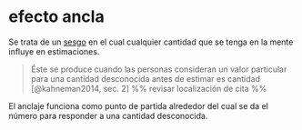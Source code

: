 # efecto ancla

Se trata de un [sesgo](sesgo.md) en el cual cualquier cantidad que se tenga en la mente influye en estimaciones.

 >
 > Éste se produce cuando las personas consideran un valor particular para una cantidad desconocida antes de estimar es cantidad [@kahneman2014, sec. 2] %% revisar localización de cita %%

El anclaje funciona como punto de partida alrededor del cual se da el número para responder a una cantidad desconocida.
